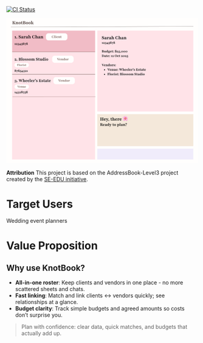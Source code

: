 [![CI Status](https://github.com/AY2526S1-CS2103T-T16-3/tp/actions/workflows/gradle.yml/badge.svg)](https://github.com/AY2526S1-CS2103T-T16-3/tp/actions/workflows/gradle.yml)

![Ui](docs/images/Ui.png)

**Attribution**
This project is based on the AddressBook-Level3 project created by the [SE-EDU initiative](https://se-education.org).

# Target Users
Wedding event planners

# Value Proposition
## Why use KnotBook?
* **All-in-one roster**: Keep clients and vendors in one place - no more scattered sheets and chats.
* **Fast linking**: Match and link clients ↔ vendors quickly; see relationships at a glance.
* **Budget clarity**: Track simple budgets and agreed amounts so costs don’t surprise you.
> Plan with confidence: clear data, quick matches, and budgets that actually add up.
